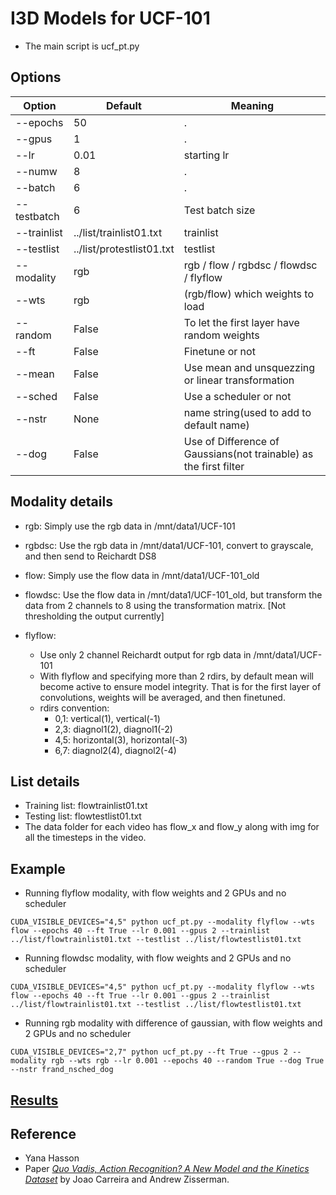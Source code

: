 I3D Models for UCF-101
=======================

- The main script is ucf_pt.py

## Options

| Option | Default | Meaning |
|--------|---------|---------|
| --epochs | 50 | . |
| --gpus | 1 | . |
| --lr | 0.01 | starting lr |
| --numw | 8 | . |
| --batch | 6 | . |
| --testbatch | 6 | Test batch size |
| --trainlist | ../list/trainlist01.txt | trainlist |
| --testlist | ../list/protestlist01.txt | testlist |
| --modality | rgb | rgb / flow / rgbdsc / flowdsc / flyflow |
| --wts | rgb | (rgb/flow) which weights to load | 
| --random | False | To let the first layer have random weights |
| --ft | False | Finetune or not |
| --mean| False | Use mean and unsquezzing or linear transformation |
| --sched | False | Use a scheduler or not |
| --nstr | None | name string(used to add to default name) |
| --dog | False | Use of Difference of Gaussians(not trainable) as the first filter |

## Modality details

- rgb:
Simply use the rgb data in /mnt/data1/UCF-101

- rgbdsc:
Use the rgb data in /mnt/data1/UCF-101, convert to grayscale, and then send to Reichardt DS8

- flow:
Simply use the flow data in /mnt/data1/UCF-101_old

- flowdsc:
Use the flow data in /mnt/data1/UCF-101_old, but transform the data from 2 channels to 8 using the transformation matrix.
[Not thresholding the output currently]

- flyflow:
    - Use only 2 channel Reichardt output for rgb data in /mnt/data1/UCF-101
    - With flyflow and specifying more than 2 rdirs, by default mean will become active to ensure model integrity. That is for the first layer of convolutions, weights will be averaged, and then finetuned.
    - rdirs convention: 
        * 0,1: vertical(1), vertical(-1)
        * 2,3: diagnol1(2), diagnol1(-2)
        * 4,5: horizontal(3), horizontal(-3)
        * 6,7: diagnol2(4), diagnol2(-4)


## List details

- Training list: flowtrainlist01.txt
- Testing list: flowtestlist01.txt
- The data folder for each video has flow_x and flow_y along with img for all the timesteps in the video.

## Example

- Running flyflow modality, with flow weights and 2 GPUs and no scheduler
```
CUDA_VISIBLE_DEVICES="4,5" python ucf_pt.py --modality flyflow --wts flow --epochs 40 --ft True --lr 0.001 --gpus 2 --trainlist ../list/flowtrainlist01.txt --testlist ../list/flowtestlist01.txt
```

- Running flowdsc modality, with flow weights and 2 GPUs and no scheduler
```
CUDA_VISIBLE_DEVICES="4,5" python ucf_pt.py --modality flyflow --wts flow --epochs 40 --ft True --lr 0.001 --gpus 2 --trainlist ../list/flowtrainlist01.txt --testlist ../list/flowtestlist01.txt
```

- Running rgb modality with difference of gaussian, with flow weights and 2 GPUs and no scheduler
```
CUDA_VISIBLE_DEVICES="2,7" python ucf_pt.py --ft True --gpus 2 --modality rgb --wts rgb --lr 0.001 --epochs 40 --random True --dog True --nstr frand_nsched_dog
```

## [Results](https://docs.google.com/spreadsheets/d/1S2Qb1E3a6jRwpmNY7_TuHdeCRzgPuqV4pldVhNZSK6k/edit?usp=sharing)

## Reference

- Yana Hasson
- Paper [*Quo Vadis, Action Recognition? A New Model and the Kinetics Dataset*](https://arxiv.org/abs/1705.07750) by Joao Carreira and Andrew Zisserman.
